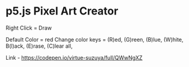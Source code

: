# p5.js Pixel Art Creator 

Right Click = Draw

Default Color = red
Change color keys = (R)ed, (G)reen, (B)lue, (W)hite, B(l)ack, (E)rase, (C)lear all, 

Link - https://codepen.io/virtue-suzuya/full/QWwNgXZ
